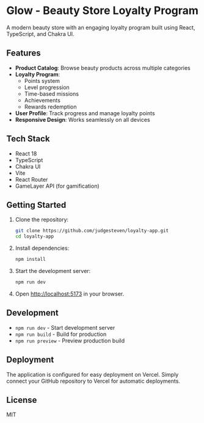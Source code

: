 # Glow - Beauty Store Loyalty Program

A modern beauty store with an engaging loyalty program built using React, TypeScript, and Chakra UI.

## Features

- **Product Catalog**: Browse beauty products across multiple categories
- **Loyalty Program**: 
  - Points system
  - Level progression
  - Time-based missions
  - Achievements
  - Rewards redemption
- **User Profile**: Track progress and manage loyalty points
- **Responsive Design**: Works seamlessly on all devices

## Tech Stack

- React 18
- TypeScript
- Chakra UI
- Vite
- React Router
- GameLayer API (for gamification)

## Getting Started

1. Clone the repository:
   ```bash
   git clone https://github.com/judgesteven/loyalty-app.git
   cd loyalty-app
   ```

2. Install dependencies:
   ```bash
   npm install
   ```

3. Start the development server:
   ```bash
   npm run dev
   ```

4. Open [http://localhost:5173](http://localhost:5173) in your browser.

## Development

- `npm run dev` - Start development server
- `npm run build` - Build for production
- `npm run preview` - Preview production build

## Deployment

The application is configured for easy deployment on Vercel. Simply connect your GitHub repository to Vercel for automatic deployments.

## License

MIT

